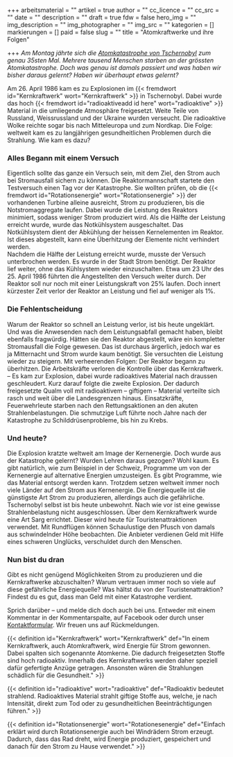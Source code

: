 +++
arbeitsmaterial = ""
artikel = true
author = ""
cc_licence = ""
cc_src = ""
date = ""
description = ""
draft = true
fdw = false
hero_img = ""
img_description = ""
img_photographer = ""
img_src = ""
kategorien = []
markierungen = []
paid = false
slug = ""
title = "Atomkraftwerke und ihre Folgen"

+++
_Am Montag jährte sich die_ [_Atomkatastrophe von Tschernobyl_](https://www.planet-wissen.de/technik/atomkraft/das_reaktorunglueck_von_tschernobyl/index.html) _zum genau 35sten Mal. Mehrere tausend Menschen starben an der grössten Atomkatastrophe. Doch was genau ist damals passiert und was haben wir bisher daraus gelernt? Haben wir überhaupt etwas gelernt?_

Am 26. April 1986 kam es zu Explosionen im {{< fremdwort id="Kernkraftwerk" wort="Kernkraftwerk" >}} in Tschernobyl. Dabei wurde das hoch {{< fremdwort id="radioaktiveadd id here" wort="radioaktive" >}} Material in die umliegende Atmosphäre freigesetzt. Weite Teile von Russland, Weissrussland und der Ukraine wurden verseucht. Die radioaktive Wolke reichte sogar bis nach Mitteleuropa und zum Nordkap. Die Folge: weltweit kam es zu langjährigen gesundheitlichen Problemen durch die Strahlung. Wie kam es dazu?

### Alles Begann mit einem Versuch

Eigentlich sollte das ganze ein Versuch sein, mit dem Ziel, den Strom auch bei Stromausfall sichern zu können. Die Reaktormannschaft startete den Testversuch einen Tag vor der Katastrophe. Sie wollten prüfen, ob die {{< fremdwort id="Rotationsenergie" wort="Rotationsenergie" >}} der vorhandenen Turbine alleine ausreicht, Strom zu produzieren, bis die Notstromaggregate laufen. Dabei wurde die Leistung des Reaktors minimiert, sodass weniger Strom produziert wird. Als die Hälfte der Leistung erreicht wurde, wurde das Notkühlsystem ausgeschaltet. Das Notkühlsystem dient der Abkühlung der heissen Kernelementen im Reaktor. Ist dieses abgestellt, kann eine Überhitzung der Elemente nicht verhindert werden.  
Nachdem die Hälfte der Leistung erreicht wurde, musste der Versuch unterbrochen werden. Es wurde in der Stadt Strom benötigt. Der Reaktor lief weiter, ohne das Kühlsystem wieder einzuschalten. Etwa um 23 Uhr des 25. April 1986 führten die Angestellten den Versuch weiter durch. Der Reaktor soll nur noch mit einer Leistungskraft von 25% laufen. Doch innert kürzester Zeit verlor der Reaktor an Leistung und fiel auf weniger als 1%.

### Die Fehlentscheidung

Warum der Reaktor so schnell an Leistung verlor, ist bis heute ungeklärt. Und was die Anwesenden nach dem Leistungsabfall gemacht haben, bleibt ebenfalls fragwürdig. Hätten sie den Reaktor abgestellt, wäre ein kompletter Stromausfall die Folge gewesen. Das ist durchaus ärgerlich, jedoch war es ja Mitternacht und Strom wurde kaum benötigt. Sie versuchten die Leistung wieder zu steigern. Mit verheerenden Folgen: Der Reaktor begann zu überhitzen. Die Arbeitskräfte verloren die Kontrolle über das Kernkraftwerk. – Es kam zur Explosion, dabei wurde radioaktives Material nach draussen geschleudert. Kurz darauf folgte die zweite Explosion. Der dadurch freigesetzte Qualm voll mit radioaktivem – giftigem – Material verteilte sich rasch und weit über die Landesgrenzen hinaus. Einsatzkräfte, Feuerwehrleute starben nach den Rettungsaktionen an den akuten Strahlenbelastungen. Die schmutzige Luft führte noch Jahre nach der Katastrophe zu Schilddrüsenprobleme, bis hin zu Krebs.

### Und heute?

Die Explosion kratzte weltweit am Image der Kernenergie. Doch wurde aus der Katastrophe gelernt? Wurden Lehren daraus gezogen? Wohl kaum. Es gibt natürlich, wie zum Beispiel in der Schweiz, Programme um von der Kernenergie auf alternative Energien umzusteigen. Es gibt Programme, wie das Material entsorgt werden kann. Trotzdem setzen weltweit immer noch viele Länder auf den Strom aus Kernenergie. Die Energiequelle ist die günstigste Art Strom zu produzieren, allerdings auch die gefährliche.  
Tschernobyl selbst ist bis heute unbewohnt. Nach wie vor ist eine gewisse Strahlenbelastung nicht ausgeschlossen. Über dem Kernkraftwerk wurde eine Art Sarg errichtet. Dieser wird heute für Touristenattraktionen verwendet. Mit Rundflügen können Schaulustige den Pfusch von damals aus schwindelnder Höhe beobachten. Die Anbieter verdienen Geld mit Hilfe eines schweren Unglücks, verschuldet durch den Menschen.

### Nun bist du dran

Gibt es nicht genügend Möglichkeiten Strom zu produzieren und die Kernkraftwerke abzuschalten? Warum vertrauen immer noch so viele auf diese gefährliche Energiequelle? Was hältst du von der Touristenattraktion? Findest du es gut, dass man Geld mit einer Katastrophe verdient.

Sprich darüber – und melde dich doch auch bei uns. Entweder mit einem Kommentar in der Kommentarspalte, auf Facebook oder durch unser [Kontaktformular](https://www.chinderzytig.ch/kontakt/). Wir freuen uns auf Rückmeldungen.

{{< definition id="Kernkraftwerk" wort="Kernkraftwerk" def="In einem Kernkraftwerk, auch Atomkraftwerk, wird Energie für Strom gewonnen. Dabei spalten sich sogenannte Atomkerne. Die dadurch freigesetzten Stoffe sind hoch radioaktiv. Innerhalb des Kernkraftwerks werden daher speziell dafür gefertigte Anzüge getragen. Ansonsten wären die Strahlungen schädlich für die Gesundheit." >}}

{{< definition id="radioaktive" wort="radioaktive" def="Radioaktiv bedeutet strahlend. Radioaktives Material strahlt giftige Stoffe aus, welche, je nach Intensität, direkt zum Tod oder zu gesundheitlichen Beeinträchtigungen führen." >}}

{{< definition id="Rotationsenergie" wort="Rotationesenergie" def="Einfach erklärt wird durch Rotationsenergie auch bei Windrädern Strom erzeugt. Dadurch, dass das Rad dreht, wird Energie produziert, gespeichert und danach für den Strom zu Hause verwendet." >}}